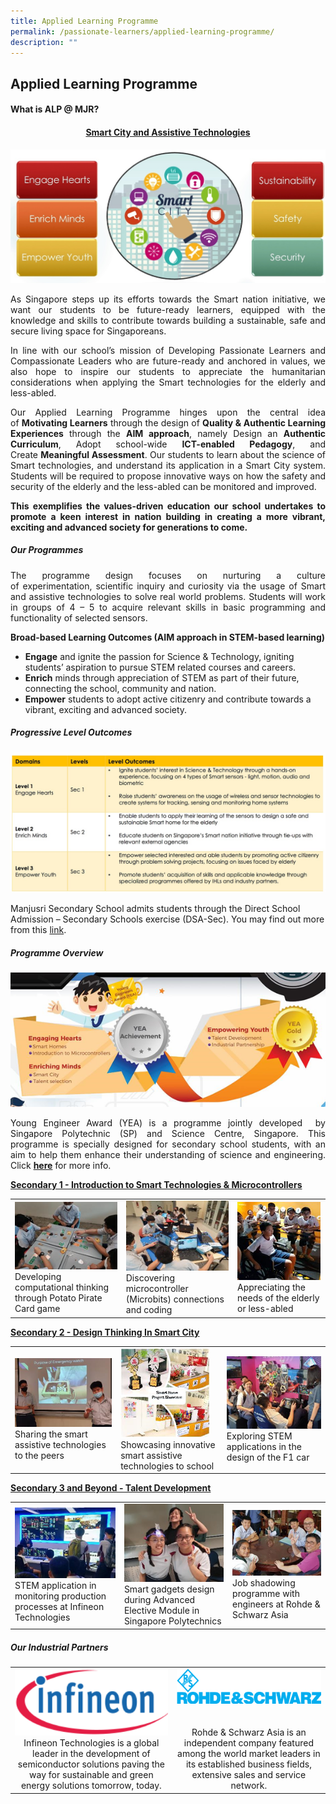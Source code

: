 ```yaml
---
title: Applied Learning Programme
permalink: /passionate-learners/applied-learning-programme/
description: ""
---
```

## **Applied Learning Programme**

#### **What is ALP @ MJR?**

#### <center><u>**Smart City and Assistive Technologies**</u></center>

![](/images/Passionate%20Learners/Applied%20Learning%20Programme/ALP_1.jpeg)


<p style="text-align: justify;">As Singapore steps up its efforts towards the Smart nation initiative, we want our students to be future-ready learners, equipped with the knowledge and skills to contribute towards building a sustainable, safe and secure living space for Singaporeans.</p>

<p style="text-align: justify;">In line with our school’s mission of Developing Passionate Learners and Compassionate Leaders who are future-ready and anchored in values, we also hope to inspire our students to appreciate the humanitarian considerations when applying the Smart technologies for the elderly and less-abled.  </p>

<p style="text-align: justify;">Our Applied Learning Programme hinges upon the central idea of <b>Motivating Learners</b> through the design of <b>Quality & Authentic Learning Experiences</b> through the <b>AIM approach</b>, namely Design an <b>Authentic Curriculum</b>, Adopt school-wide <b>ICT-enabled Pedagogy</b>, and Create <b>Meaningful Assessment</b>. Our students to learn about the science of Smart technologies, and understand its application in a Smart City system. Students will be required to propose innovative ways on how the safety and security of the elderly and the less-abled can be monitored and improved.</p>

<p style="text-align: justify;"><b>This exemplifies the values-driven education our school undertakes to promote a keen interest in nation building in creating a more vibrant, exciting and advanced society for generations to come.</b></p>

##### **Our Programmes** 

<p style="text-align: justify;">The programme design focuses on nurturing a culture of experimentation, scientific inquiry and curiosity via the usage of Smart and assistive technologies to solve real world problems. Students will work in groups of 4 – 5 to acquire relevant skills in basic programming and functionality of selected sensors. </p>

**Broad-based Learning Outcomes (AIM approach in STEM-based learning)**

*   **Engage** and ignite the passion for Science & Technology, igniting students’ aspiration to pursue STEM related courses and careers.
*   **Enrich** minds through appreciation of STEM as part of their future, connecting the school, community and nation.
*   **Empower** students to adopt active citizenry and contribute towards a vibrant, exciting and advanced society.


##### **Progressive Level Outcomes**

<a href="/images/Passionate%20Learners/Applied%20Learning%20Programme/Progressive%20Level%20Outcomes.jpg" target = "_blank"> <img src="/images/Passionate%20Learners/Applied%20Learning%20Programme/Progressive%20Level%20Outcomes.jpg"></a>


Manjusri Secondary School admits students through the Direct School Admission – Secondary Schools exercise (DSA-Sec). You may find out more from this [link](/discover-manjusri/direct-school-admission/introduction-to-dsa-sec-at-manjusri/).

##### **Programme Overview**

![](/images/Passionate%20Learners/Applied%20Learning%20Programme/ALP_yea.png)

<p style="text-align: justify;">Young Engineer Award (YEA) is a programme jointly developed  by Singapore Polytechnic (SP) and Science Centre, Singapore. This programme is specially designed for secondary school students, with an aim to help them enhance their understanding of science and engineering. Click <a href="https://www.sp.edu.sg/engineering-cluster/eee/secondary-school-students/young-engineer-award" target="_blank"><b>here</b></a> for more info.</p>

<b><u>Secondary 1 - Introduction to Smart Technologies & Microcontrollers</u></b>

|   |   |   |
|---|-----|------|
| ![](/images/Passionate%20Learners/Applied%20Learning%20Programme/alp_new1.png) Developing computational thinking through Potato Pirate Card game | ![](/images/Passionate%20Learners/Applied%20Learning%20Programme/alp_new2.png) Discovering microcontroller (Microbits) connections and coding 	  | ![](/images/Passionate%20Learners/Applied%20Learning%20Programme/alp_new3.png)  Appreciating the needs of the elderly or less-abled |


<b><u>Secondary 2 - Design Thinking In Smart City
</u></b>

|   |   |   |
|-----|-----|------|
|![](/images/Passionate%20Learners/Applied%20Learning%20Programme/alp_new4.png)  Sharing the smart assistive technologies to the peers	  |  ![](/images/Passionate%20Learners/Applied%20Learning%20Programme/alp_new5.png)  Showcasing innovative smart assistive technologies to school  | ![](/images/Passionate%20Learners/Applied%20Learning%20Programme/alp_new6.png) Exploring STEM applications in the design of the F1 car     |



<b><u>Secondary 3 and Beyond - Talent Development
</u></b>

|   |   |   |
|---|---|---|
| ![](/images/Passionate%20Learners/Applied%20Learning%20Programme/alp_new7.png)  STEM application in monitoring production processes at Infineon Technologies |  ![](/images/Passionate%20Learners/Applied%20Learning%20Programme/alp_new8.png) Smart gadgets design during Advanced Elective Module in Singapore Polytechnics   |  ![](/images/Passionate%20Learners/Applied%20Learning%20Programme/alp_new9.png)   Job shadowing programme with engineers at Rohde & Schwarz Asia  |

##### Our Industrial Partners


|   |   |
|:-----:|:------:|
| ![](/images/Passionate%20Learners/Applied%20Learning%20Programme/Infineon%20Technologies.png) <br> Infineon Technologies is a global leader in the development of semiconductor solutions paving the way for sustainable and green energy solutions tomorrow, today. | ![](/images/Passionate%20Learners/Applied%20Learning%20Programme/Rohde&Schwarz.png) <br><br> <br>  Rohde & Schwarz Asia is an independent company featured among the world market leaders in its established business fields, extensive sales and service network. |